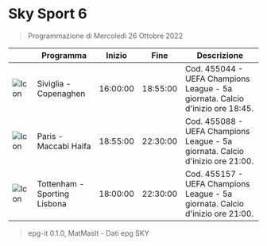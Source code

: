 # Sky Sport 6
> Programmazione di Mercoledì 26 Ottobre 2022

||Programma|Inizio|Fine|Descrizione|
|---|---|---|---|---|
|![Icon](https://guidatv.sky.it/uuid/d68f0464-b5bf-4c02-b571-44abf3345435/cover?md5ChecksumParam=43243c4359724b36dc1b0eff647fa04d)|Siviglia - Copenaghen|16:00:00|18:55:00|Cod. 455044 - UEFA Champions League - 5a giornata. Calcio d&#039;inizio ore 18:45.
|![Icon](https://guidatv.sky.it/uuid/dbbd9006-826f-4707-929e-670b656aa6a1/cover?md5ChecksumParam=ddb3fa5540ceb4cf94f9602650ac55bf)|Paris - Maccabi Haifa|18:55:00|22:30:00|Cod. 455088 - UEFA Champions League - 5a giornata. Calcio d&#039;inizio ore 21:00.
|![Icon](https://guidatv.sky.it/uuid/051f9500-723d-4371-8941-549e8b08f6bd/cover?md5ChecksumParam=0fe889f5ab8db793345b93013473ade1)|Tottenham - Sporting Lisbona|18:00:00|22:30:00|Cod. 455157 - UEFA Champions League - 5a giornata. Calcio d&#039;inizio ore 21:00.



 > epg-it 0.1.0, MatMasIt - Dati epg SKY